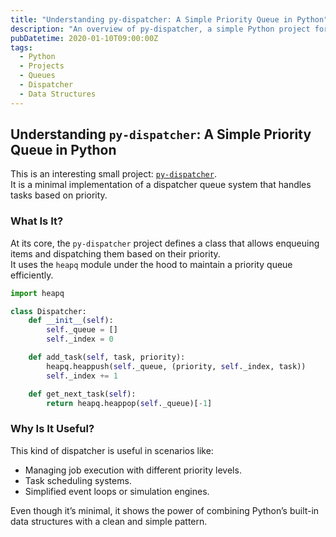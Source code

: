 ```yaml
---
title: "Understanding py-dispatcher: A Simple Priority Queue in Python"
description: "An overview of py-dispatcher, a simple Python project for managing prioritized tasks using a dispatcher pattern."
pubDatetime: 2020-01-10T09:00:00Z
tags:
  - Python
  - Projects
  - Queues
  - Dispatcher
  - Data Structures
---
```


## Understanding `py-dispatcher`: A Simple Priority Queue in Python

This is an interesting small project: [`py-dispatcher`](https://github.com/Milko-R/py-dispatcher).  
It is a minimal implementation of a dispatcher queue system that handles tasks based on priority.

### What Is It?

At its core, the `py-dispatcher` project defines a class that allows enqueuing items and dispatching them based on their priority.  
It uses the `heapq` module under the hood to maintain a priority queue efficiently.

```python
import heapq

class Dispatcher:
    def __init__(self):
        self._queue = []
        self._index = 0

    def add_task(self, task, priority):
        heapq.heappush(self._queue, (priority, self._index, task))
        self._index += 1

    def get_next_task(self):
        return heapq.heappop(self._queue)[-1]
```

### Why Is It Useful?

This kind of dispatcher is useful in scenarios like:

- Managing job execution with different priority levels.
- Task scheduling systems.
- Simplified event loops or simulation engines.

Even though it’s minimal, it shows the power of combining Python’s built-in data structures with a clean and simple pattern.

